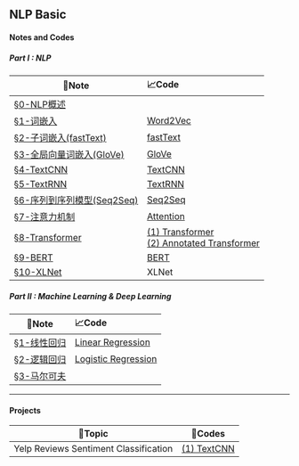## NLP Basic

#### Notes and Codes

##### Part I : NLP

|:bookmark_tabs:Note          | :chart_with_upwards_trend:Code                               |
| ----------------------------------------- | :----------------------------------------------------------- |
| [§0-NLP概述](https://github.com/oraccc/NLP-Basic/blob/master/note/Natural%20Language%20Processing/0-NLP%E6%A6%82%E8%BF%B0.md) |                                                              |
| [§1-词嵌入](https://github.com/oraccc/NLP-Basic/blob/master/note/Natural%20Language%20Processing/1-%E8%AF%8D%E5%B5%8C%E5%85%A5.md) | [Word2Vec](https://github.com/oraccc/NLP-Basic/blob/master/code/Natural%20Language%20Processing/1-word-embedding.ipynb) |
| [§2-子词嵌入(fastText)](https://github.com/oraccc/NLP-Basic/blob/master/note/Natural%20Language%20Processing/2-%E5%AD%90%E8%AF%8D%E5%B5%8C%E5%85%A5.md) | [fastText](https://github.com/oraccc/NLP-Basic/blob/master/code/Natural%20Language%20Processing/2-fasttext.ipynb) |
| [§3-全局向量词嵌入(GloVe)](https://github.com/oraccc/NLP-Basic/blob/master/note/Natural%20Language%20Processing/3-%E5%85%A8%E5%B1%80%E5%90%91%E9%87%8F%E8%AF%8D%E5%B5%8C%E5%85%A5.md) | [GloVe](https://github.com/oraccc/NLP-Basic/blob/master/code/Natural%20Language%20Processing/3-glove.ipynb) |
| [§4-TextCNN](https://github.com/oraccc/NLP-Basic/blob/master/note/Natural%20Language%20Processing/4-TextCNN.md) | [TextCNN](https://github.com/oraccc/NLP-Basic/blob/master/code/Natural%20Language%20Processing/4-textcnn.ipynb) |
| [§5-TextRNN](https://github.com/oraccc/NLP-Basic/blob/master/note/Natural%20Language%20Processing/5-TextRNN.md) | [TextRNN](https://github.com/oraccc/NLP-Basic/blob/master/code/Natural%20Language%20Processing/5-textrnn.ipynb) |
| [§6-序列到序列模型(Seq2Seq)](https://github.com/oraccc/NLP-Basic/blob/master/note/Natural%20Language%20Processing/6-Seq2Seq.md) | [Seq2Seq](https://github.com/oraccc/NLP-Basic/blob/master/code/Natural%20Language%20Processing/6-seq2seq.ipynb) |
| [§7-注意力机制](https://github.com/oraccc/NLP-Basic/blob/master/note/Natural%20Language%20Processing/7-%E6%B3%A8%E6%84%8F%E5%8A%9B%E6%9C%BA%E5%88%B6.md) | [Attention](https://github.com/oraccc/NLP-Basic/blob/master/code/Natural%20Language%20Processing/7-attention.ipynb) |
| [§8-Transformer](https://github.com/oraccc/NLP-Basic/blob/master/note/Natural%20Language%20Processing/8-Transformer%E6%A8%A1%E5%9E%8B.md) | [(1) Transformer](https://github.com/oraccc/NLP-Basic/blob/master/code/Natural%20Language%20Processing/8-transformer.ipynb)<br />[(2) Annotated Transformer](https://github.com/oraccc/NLP-Basic/blob/master/code/Natural%20Language%20Processing/8-annotated_transformer.ipynb) |
| [§9-BERT](https://github.com/oraccc/NLP-Basic/blob/master/note/Natural%20Language%20Processing/9-BERT%E6%A8%A1%E5%9E%8B.md) | [BERT](https://github.com/oraccc/NLP-Basic/blob/master/code/Natural%20Language%20Processing/9-sentiment_analysis_with_bert.ipynb) |
| [§10-XLNet](https://github.com/oraccc/NLP-Basic/blob/master/note/Natural%20Language%20Processing/10-XLNet%E6%A8%A1%E5%9E%8B.md) | XLNet                                                        |



##### Part II : Machine Learning & Deep Learning

| :bookmark_tabs:Note                                          | :chart_with_upwards_trend:Code                               |
| ------------------------------------------------------------ | :----------------------------------------------------------- |
| [§1-线性回归](https://github.com/oraccc/NLP-Basic/blob/master/note/Machine%20Learning%20%26%20Deep%20Learning/1-%E7%BA%BF%E6%80%A7%E5%9B%9E%E5%BD%92.md) | [Linear Regression](https://github.com/oraccc/NLP-Basic/blob/master/code/Machine%20Learning%20%26%20Deep%20Learning/1-linear-regression.ipynb) |
| [§2-逻辑回归](https://github.com/oraccc/NLP-Basic/blob/master/note/Machine%20Learning%20%26%20Deep%20Learning/2-%E9%80%BB%E8%BE%91%E5%9B%9E%E5%BD%92.md) | [Logistic Regression](https://github.com/oraccc/NLP-Basic/blob/master/code/Machine%20Learning%20%26%20Deep%20Learning/2-logistic-regression.ipynb) |
| [§3-马尔可夫](https://github.com/oraccc/NLP-Basic/blob/master/note/Machine%20Learning%20%26%20Deep%20Learning/3-%E9%A9%AC%E5%B0%94%E5%8F%AF%E5%A4%AB.md) |                                                              |

---

#### Projects

| :microscope:Topic                     | :file_folder:Codes                                           |
| ------------------------------------- | ------------------------------------------------------------ |
| Yelp Reviews Sentiment Classification | [(1) TextCNN](https://github.com/oraccc/NLP-Basic/blob/master/project/Yelp_Reviews_Sentiment_Classification(PyTorch)/yelp_sentiment_classification_with_textcnn.ipynb) |

